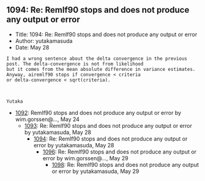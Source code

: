 ## 1094: Re: Remlf90 stops and does not produce any output or error

- Title: 1094: Re: Remlf90 stops and does not produce any output or error
- Author: yutakamasuda
- Date: May 28
```
I had a wrong sentence about the delta convergence in the previous post. The delta-convergence is not from likelihood
but it comes from the mean absolute difference in variance estimates. Anyway, airemlf90 stops if convergence < criteria
or delta-convergence < sqrt(criteria).



Yutaka
```

- [1092](1092.md): Remlf90 stops and does not produce any output or error by wim.gorssen@..., May 24
    - [1093](1093.md): Re: Remlf90 stops and does not produce any output or error by yutakamasuda, May 28
        - [1094](1094.md): Re: Remlf90 stops and does not produce any output or error by yutakamasuda, May 28
            - [1096](1096.md): Re: Remlf90 stops and does not produce any output or error by wim.gorssen@..., May 29
                - [1098](1098.md): Re: Remlf90 stops and does not produce any output or error by yutakamasuda, May 29
